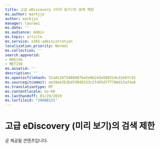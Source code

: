 ```yaml
---
title: 고급 eDiscovery (미리 보기)의 검색 제한
ms.author: markjjo
author: markjjo
manager: laurawi
ms.date: ''
ms.audience: Admin
ms.topic: article
ms.service: o365-administration
localization_priority: Normal
ms.collection: ''
search.appverid:
- MOE150
- MET150
ms.assetid: ''
description: ''
ms.openlocfilehash: 52a812675486887ba5e0b24da508314e32e07c91
ms.sourcegitcommit: ee28ee2b2bdfd049333c2f495d7f7780d13af4a6
ms.translationtype: MT
ms.contentlocale: ko-KR
ms.lasthandoff: 01/29/2019
ms.locfileid: "29608121"
---
```

# <a name="search-limits-in-advanced-ediscovery-preview"></a>고급 eDiscovery (미리 보기)의 검색 제한

곧 제공될 콘텐츠입니다.
